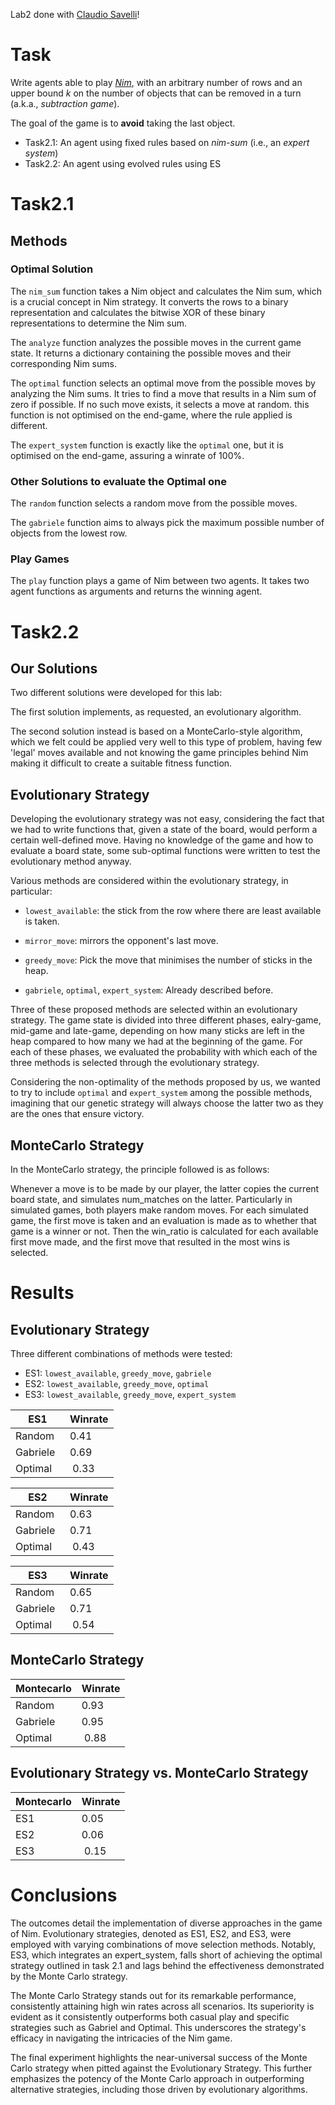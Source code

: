 Lab2 done with [Claudio Savelli](https://github.com/ClaudioSavelli)!

# Task

Write agents able to play [*Nim*](https://en.wikipedia.org/wiki/Nim), with an arbitrary number of rows and an upper bound $k$ on the number of objects that can be removed in a turn (a.k.a., *subtraction game*).

The goal of the game is to **avoid** taking the last object.

* Task2.1: An agent using fixed rules based on *nim-sum* (i.e., an *expert system*)
* Task2.2: An agent using evolved rules using ES

# Task2.1

## Methods 

### Optimal Solution 

The `nim_sum` function takes a Nim object and calculates the Nim sum, which is a crucial concept in Nim strategy. It converts the rows to a binary representation and calculates the bitwise XOR of these binary representations to determine the Nim sum.

The `analyze` function analyzes the possible moves in the current game state. It returns a dictionary containing the possible moves and their corresponding Nim sums.

The `optimal` function selects an optimal move from the possible moves by analyzing the Nim sums. It tries to find a move that results in a Nim sum of zero if possible. If no such move exists, it selects a move at random. this function is not optimised on the end-game, where the rule applied is different. 

The `expert_system` function is exactly like the `optimal` one, but it is optimised on the end-game, assuring a winrate of 100%. 

### Other Solutions to evaluate the Optimal one

The `random` function selects a random move from the possible moves.

The `gabriele` function aims to always pick the maximum possible number of objects from the lowest row.

### Play Games

The `play` function plays a game of Nim between two agents. It takes two agent functions as arguments and returns the winning agent.

# Task2.2

## Our Solutions

Two different solutions were developed for this lab:

The first solution implements, as requested, an evolutionary algorithm. 

The second solution instead is based on a MonteCarlo-style algorithm, which we felt could be applied very well to this type of problem, having few 'legal' moves available and not knowing the game principles behind Nim making it difficult to create a suitable fitness function. 


## Evolutionary Strategy

Developing the evolutionary strategy was not easy, considering the fact that we had to write functions that, given a state of the board, would perform a certain well-defined move. Having no knowledge of the game and how to evaluate a board state, some sub-optimal functions were written to test the evolutionary method anyway. 

Various methods are considered within the evolutionary strategy, in particular: 

* `lowest_available`: the stick from the row where there are least available is taken. 

* `mirror_move`: mirrors the opponent's last move. 

* `greedy_move`: Pick the move that minimises the number of sticks in the heap.

* `gabriele`, `optimal`, `expert_system`: Already described before.

Three of these proposed methods are selected within an evolutionary strategy. The game state is divided into three different phases, ealry-game, mid-game and late-game, depending on how many sticks are left in the heap compared to how many we had at the beginning of the game. For each of these phases, we evaluated the probability with which each of the three methods is selected through the evolutionary strategy. 

Considering the non-optimality of the methods proposed by us, we wanted to try to include `optimal` and `expert_system` among the possible methods, imagining that our genetic strategy will always choose the latter two as they are the ones that ensure victory. 


## MonteCarlo Strategy

In the MonteCarlo strategy, the principle followed is as follows: 

Whenever a move is to be made by our player, the latter copies the current board state, and simulates num_matches on the latter. Particularly in simulated games, both players make random moves. For each simulated game, the first move is taken and an evaluation is made as to whether that game is a winner or not. Then the win_ratio is calculated for each available first move made, and the first move that resulted in the most wins is selected.

# Results

## Evolutionary Strategy
Three different combinations of methods were tested: 

* ES1: `lowest_available`, `greedy_move`, `gabriele`
* ES2: `lowest_available`, `greedy_move`, `optimal`
* ES3: `lowest_available`, `greedy_move`, `expert_system`

| ES1 | Winrate |
|-----------|-------|
| Random    | 0.41  |
| Gabriele  | 0.69  |
| Optimal   | 0.33  |

| ES2 | Winrate |
|-----------|-------|
| Random    | 0.63  |
| Gabriele  | 0.71  |
| Optimal   | 0.43  |

| ES3 | Winrate |
|-----------|-------|
| Random    | 0.65  |
| Gabriele  | 0.71  |
| Optimal   | 0.54  |

## MonteCarlo Strategy

| Montecarlo | Winrate |
|-----------|-------|
| Random    | 0.93  |
| Gabriele  | 0.95  |
| Optimal   | 0.88  |

## Evolutionary Strategy vs. MonteCarlo Strategy

| Montecarlo | Winrate |
|-----------|-------|
| ES1 | 0.05 |
| ES2 | 0.06 |
| ES3 | 0.15 |


# Conclusions
The outcomes detail the implementation of diverse approaches in the game of Nim. Evolutionary strategies, denoted as ES1, ES2, and ES3, were employed with varying combinations of move selection methods. Notably, ES3, which integrates an expert_system, falls short of achieving the optimal strategy outlined in task 2.1 and lags behind the effectiveness demonstrated by the Monte Carlo strategy.

The Monte Carlo Strategy stands out for its remarkable performance, consistently attaining high win rates across all scenarios. Its superiority is evident as it consistently outperforms both casual play and specific strategies such as Gabriel and Optimal. This underscores the strategy's efficacy in navigating the intricacies of the Nim game.

The final experiment highlights the near-universal success of the Monte Carlo strategy when pitted against the Evolutionary Strategy. This further emphasizes the potency of the Monte Carlo approach in outperforming alternative strategies, including those driven by evolutionary algorithms.